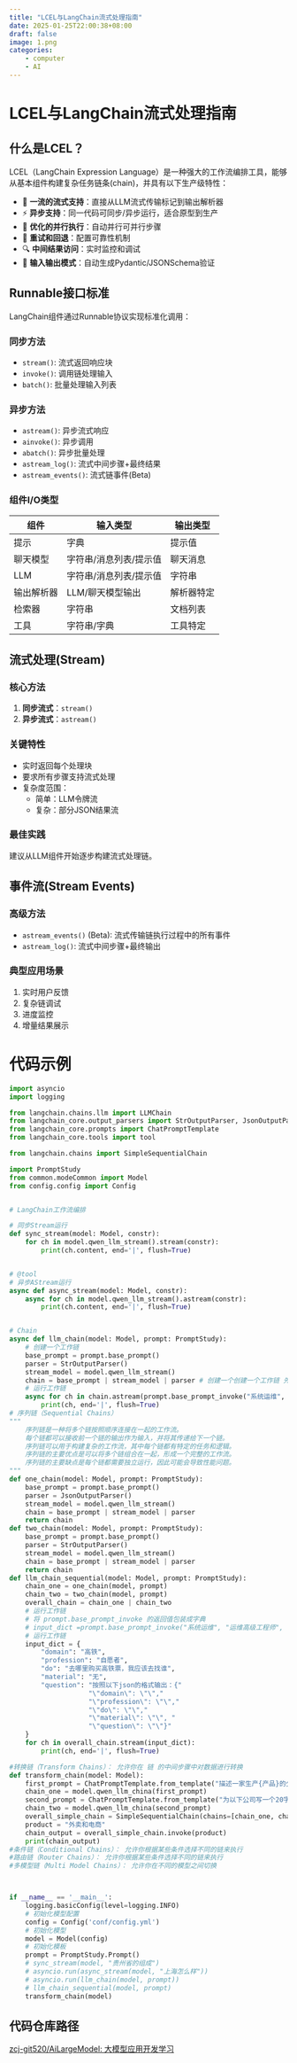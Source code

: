 ```yaml
---
title: "LCEL与LangChain流式处理指南"
date: 2025-01-25T22:00:38+08:00
draft: false
image: 1.png
categories:
    - computer
    - AI
---
```


# LCEL与LangChain流式处理指南

## 什么是LCEL？

LCEL（LangChain Expression Language）是一种强大的工作流编排工具，能够从基本组件构建复杂任务链条(chain)，并具有以下生产级特性：

- 🚀 **一流的流式支持**：直接从LLM流式传输标记到输出解析器
- ⚡ **异步支持**：同一代码可同步/异步运行，适合原型到生产
- 🔀 **优化的并行执行**：自动并行可并行步骤
- 🔄 **重试和回退**：配置可靠性机制
- 🔍 **中间结果访问**：实时监控和调试
- 📐 **输入输出模式**：自动生成Pydantic/JSONSchema验证

## Runnable接口标准

LangChain组件通过Runnable协议实现标准化调用：

### 同步方法
- `stream()`: 流式返回响应块
- `invoke()`: 调用链处理输入
- `batch()`: 批量处理输入列表

### 异步方法
- `astream()`: 异步流式响应
- `ainvoke()`: 异步调用
- `abatch()`: 异步批量处理
- `astream_log()`: 流式中间步骤+最终结果
- `astream_events()`: 流式链事件(Beta)

### 组件I/O类型
| 组件       | 输入类型               | 输出类型   |
| ---------- | ---------------------- | ---------- |
| 提示       | 字典                   | 提示值     |
| 聊天模型   | 字符串/消息列表/提示值 | 聊天消息   |
| LLM        | 字符串/消息列表/提示值 | 字符串     |
| 输出解析器 | LLM/聊天模型输出       | 解析器特定 |
| 检索器     | 字符串                 | 文档列表   |
| 工具       | 字符串/字典            | 工具特定   |

## 流式处理(Stream)

### 核心方法
1. **同步流式**：`stream()`
2. **异步流式**：`astream()`

### 关键特性
- 实时返回每个处理块
- 要求所有步骤支持流式处理
- 复杂度范围：
  - 简单：LLM令牌流
  - 复杂：部分JSON结果流

### 最佳实践
建议从LLM组件开始逐步构建流式处理链。

## 事件流(Stream Events)

### 高级方法
- `astream_events()` (Beta): 流式传输链执行过程中的所有事件
- `astream_log()`: 流式中间步骤+最终输出

### 典型应用场景
1. 实时用户反馈
2. 复杂链调试
3. 进度监控
4. 增量结果展示

# 代码示例

```python
import asyncio
import logging

from langchain.chains.llm import LLMChain
from langchain_core.output_parsers import StrOutputParser, JsonOutputParser
from langchain_core.prompts import ChatPromptTemplate
from langchain_core.tools import tool

from langchain.chains import SimpleSequentialChain

import PromptStudy
from common.modeCommon import Model
from config.config import Config


# LangChain工作流编排

# 同步Stream运行
def sync_stream(model: Model, constr):
    for ch in model.qwen_llm_stream().stream(constr):
        print(ch.content, end='|', flush=True)


# @tool
# 异步AStream运行
async def async_stream(model: Model, constr):
    async for ch in model.qwen_llm_stream().astream(constr):
        print(ch.content, end='|', flush=True)


# Chain
async def llm_chain(model: Model, prompt: PromptStudy):
    # 创建一个工作链
    base_prompt = prompt.base_prompt()
    parser = StrOutputParser()
    stream_model = model.qwen_llm_stream()
    chain = base_prompt | stream_model | parser # 创建一个创建一个工作链 先执行base_prompt 然后执行stream_model 最后执行parser
    # 运行工作链
    async for ch in chain.astream(prompt.base_prompt_invoke("系统运维", "运维高级工程师", "想理解交换机原理", "无", "简短文字输出")):
        print(ch, end='|', flush=True)
# 序列链（Sequential Chains）
"""
    序列链是一种将多个链按照顺序连接在一起的工作流。
    每个链都可以接收前一个链的输出作为输入，并将其传递给下一个链。
    序列链可以用于构建复杂的工作流，其中每个链都有特定的任务和逻辑。
    序列链的主要优点是可以将多个链组合在一起，形成一个完整的工作流。
    序列链的主要缺点是每个链都需要独立运行，因此可能会导致性能问题。
"""
def one_chain(model: Model, prompt: PromptStudy):
    base_prompt = prompt.base_prompt()
    parser = JsonOutputParser()
    stream_model = model.qwen_llm_stream()
    chain = base_prompt | stream_model | parser
    return chain
def two_chain(model: Model, prompt: PromptStudy):
    base_prompt = prompt.base_prompt()
    parser = StrOutputParser()
    stream_model = model.qwen_llm_stream()
    chain = base_prompt | stream_model | parser
    return chain
def llm_chain_sequential(model: Model, prompt: PromptStudy):
    chain_one = one_chain(model, prompt)
    chain_two = two_chain(model, prompt)
    overall_chain = chain_one | chain_two
    # 运行工作链
    # 将 prompt.base_prompt_invoke 的返回值包装成字典
    # input_dict =prompt.base_prompt_invoke("系统运维", "运维高级工程师", "想理解交换机原理", "无", "简短文字输出")
    # 运行工作链
    input_dict = {
        "domain": "高铁",
        "profession": "自愿者",
        "do": "去哪里购买高铁票，我应该去找谁",
        "material": "无",
        "question": "按照以下json的格式输出：{"
                    "\"domain\": \"\","
                    "\"profession\": \"\","
                    "\"do\": \"\","
                    "\"material\": \"\", "
                    "\"question\": \"\"}"
    }
    for ch in overall_chain.stream(input_dict):
        print(ch, end='|', flush=True)

#转换链（Transform Chains）： 允许你在 链 的中间步骤中对数据进行转换
def transform_chain(model: Model):
    first_prompt = ChatPromptTemplate.from_template("描述一家生产{产品}的公司最好的名字是什么？")
    chain_one = model.qwen_llm_china(first_prompt)
    second_prompt = ChatPromptTemplate.from_template("为以下公司写一个20字的描述：{company_name}")
    chain_two = model.qwen_llm_china(second_prompt)
    overall_simple_chain = SimpleSequentialChain(chains=[chain_one, chain_two], verbose=True)
    product = "外卖和电商"
    chain_output = overall_simple_chain.invoke(product)
    print(chain_output)
#条件链（Conditional Chains）： 允许你根据某些条件选择不同的链来执行
#路由链（Router Chains）： 允许你根据某些条件选择不同的链来执行
#多模型链（Multi Model Chains）： 允许你在不同的模型之间切换



if __name__ == '__main__':
    logging.basicConfig(level=logging.INFO)
    # 初始化模型配置
    config = Config('conf/config.yml')
    # 初始化模型
    model = Model(config)
    # 初始化模板
    prompt = PromptStudy.Prompt()
    # sync_stream(model, "贵州省的组成")
    # asyncio.run(async_stream(model, "上海怎么样"))
    # asyncio.run(llm_chain(model, prompt))
    # llm_chain_sequential(model, prompt)
    transform_chain(model)
```

## 代码仓库路径

[zcj-git520/AiLargeModel: 大模型应用开发学习](https://github.com/zcj-git520/AiLargeModel)
